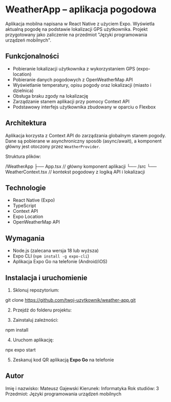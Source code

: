 # WeatherApp – aplikacja pogodowa

Aplikacja mobilna napisana w React Native z użyciem Expo. Wyświetla aktualną pogodę na podstawie lokalizacji GPS użytkownika. Projekt przygotowany jako zaliczenie na przedmiot "Języki programowania urządzeń mobilnych".

## Funkcjonalności

- Pobieranie lokalizacji użytkownika z wykorzystaniem GPS (expo-location)
- Pobieranie danych pogodowych z OpenWeatherMap API
- Wyświetlanie temperatury, opisu pogody oraz lokalizacji (miasto i dzielnica)
- Obsługa braku zgody na lokalizację
- Zarządzanie stanem aplikacji przy pomocy Context API
- Podstawowy interfejs użytkownika zbudowany w oparciu o Flexbox

## Architektura

Aplikacja korzysta z Context API do zarządzania globalnym stanem pogody. Dane są pobierane w asynchroniczny sposób (async/await), a komponent główny jest otoczony przez `WeatherProvider`.

Struktura plików:

/WeatherApp
├── App.tsx // główny komponent aplikacji
└── /src
└── WeatherContext.tsx // kontekst pogodowy z logiką API i lokalizacji

## Technologie

- React Native (Expo)
- TypeScript
- Context API
- Expo Location
- OpenWeatherMap API

## Wymagania

- Node.js (zalecana wersja 18 lub wyższa)
- Expo CLI (`npm install -g expo-cli`)
- Aplikacja Expo Go na telefonie (Android/iOS)

## Instalacja i uruchomienie

1. Sklonuj repozytorium:

git clone https://github.com/twoj-uzytkownik/weather-app.git

2. Przejdź do folderu projektu:

3. Zainstaluj zależności:

npm install

4. Uruchom aplikację:

npx expo start


5. Zeskanuj kod QR aplikacją **Expo Go** na telefonie

## Autor

Imię i nazwisko: Mateusz Gajewski 
Kierunek: Informatyka
Rok studiów: 3 
Przedmiot: Języki programowania urządzeń mobilnych
